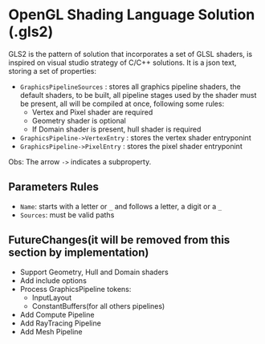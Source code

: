 # OpenGL Shading Language Solution (.gls2)

GLS2 is the pattern of solution that incorporates a set of GLSL shaders, is inspired on visual studio strategy of C/C++ solutions. It is a json text, storing a set of properties:

* `GraphicsPipelineSources` : stores all graphics pipeline shaders, the default shaders, to be built, all pipeline stages used by the shader must be present, all will be compiled at once, following some rules:
  * Vertex and Pixel shader are required
  * Geometry shader is optional
  * If Domain shader is present, hull shader is required
* `GraphicsPipeline->VertexEntry` : stores the vertex shader entryponint
* `GraphicsPipeline->PixelEntry` : stores the pixel shader entryponint

Obs: The arrow `->` indicates a subproperty.

## Parameters Rules

* `Name`: starts with a letter or `_` and follows a letter, a digit or a `_`
* `Sources`: must be valid paths

## FutureChanges(it will be removed from this section by implementation)

* Support Geometry, Hull and Domain shaders
* Add include options
* Process GraphicsPipeline tokens:
  * InputLayout
  * ConstantBuffers(for all others pipelines)
* Add Compute Pipeline
* Add RayTracing Pipeline
* Add Mesh Pipeline
